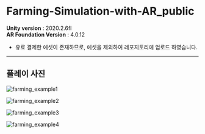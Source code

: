 # Farming-Simulation-with-AR_public

**Unity version** : 2020.2.6fl <br/>
**AR Foundation Version** : 4.0.12
- 유료 결제한 에셋이 존재하므로, 에셋을 제외하여 레포지토리에 업로드 하였습니다.

---

## 플레이 사진
![farming_example1](https://github.com/ArtistDeveloper/Farming-Simulation-with-AR_public/assets/40491724/41c81ffd-3510-447c-898f-82835e6d8a2a)

![farming_example2](https://github.com/ArtistDeveloper/Farming-Simulation-with-AR_public/assets/40491724/8e8198ca-60a1-497c-b615-24194cdd18f5)

![farming_example3](https://github.com/ArtistDeveloper/Farming-Simulation-with-AR_public/assets/40491724/d774335a-f1b5-4d64-9faf-43a9a452e5f9)

![farming_example4](https://github.com/ArtistDeveloper/Farming-Simulation-with-AR_public/assets/40491724/b1161aa7-f650-4ffe-b33e-7f7117be9a6d)
